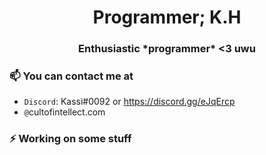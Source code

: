 <h1 align="center">Programmer; K.H</h1>
<h3 align="center">Enthusiastic *programmer* <3 uwu</h3>
  
  ### 📫 You can contact me at
  - `Discord`: Kassi#0092 or https://discord.gg/eJqErcp
  -  `@`cultofintellect.com
  
  ### ⚡ Working on some stuff
<!--
**programmer/programmer** is a ✨ _special_ ✨ repository because its `README.md` (this file) appears on your GitHub profile.

Here are some ideas to get you started:

- 🔭 I’m currently working on ...
- 🌱 I’m currently learning ...
- 👯 I’m looking to collaborate on ...
- 🤔 I’m looking for help with ...
- 💬 Ask me about ...
- 📫 How to reach me: ...
- 😄 Pronouns: ...
- ⚡ Fun fact: ...
-->
